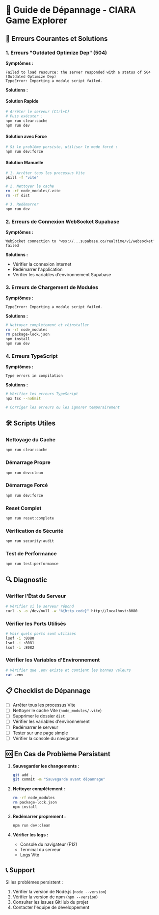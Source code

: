 # 🔧 Guide de Dépannage - CIARA Game Explorer

## 🚨 Erreurs Courantes et Solutions

### 1. Erreurs "Outdated Optimize Dep" (504)

**Symptômes :**
```
Failed to load resource: the server responded with a status of 504 (Outdated Optimize Dep)
TypeError: Importing a module script failed.
```

**Solutions :**

#### Solution Rapide
```bash
# Arrêter le serveur (Ctrl+C)
# Puis exécuter :
npm run clear:cache
npm run dev
```

#### Solution avec Force
```bash
# Si le problème persiste, utiliser le mode forcé :
npm run dev:force
```

#### Solution Manuelle
```bash
# 1. Arrêter tous les processus Vite
pkill -f "vite"

# 2. Nettoyer le cache
rm -rf node_modules/.vite
rm -rf dist

# 3. Redémarrer
npm run dev
```

### 2. Erreurs de Connexion WebSocket Supabase

**Symptômes :**
```
WebSocket connection to 'wss://...supabase.co/realtime/v1/websocket' failed
```

**Solutions :**
- Vérifier la connexion internet
- Redémarrer l'application
- Vérifier les variables d'environnement Supabase

### 3. Erreurs de Chargement de Modules

**Symptômes :**
```
TypeError: Importing a module script failed.
```

**Solutions :**
```bash
# Nettoyer complètement et réinstaller
rm -rf node_modules
rm package-lock.json
npm install
npm run dev
```

### 4. Erreurs TypeScript

**Symptômes :**
```
Type errors in compilation
```

**Solutions :**
```bash
# Vérifier les erreurs TypeScript
npx tsc --noEmit

# Corriger les erreurs ou les ignorer temporairement
```

## 🛠️ Scripts Utiles

### Nettoyage du Cache
```bash
npm run clear:cache
```

### Démarrage Propre
```bash
npm run dev:clean
```

### Démarrage Forcé
```bash
npm run dev:force
```

### Reset Complet
```bash
npm run reset:complete
```

### Vérification de Sécurité
```bash
npm run security:audit
```

### Test de Performance
```bash
npm run test:performance
```

## 🔍 Diagnostic

### Vérifier l'État du Serveur
```bash
# Vérifier si le serveur répond
curl -s -o /dev/null -w "%{http_code}" http://localhost:8080
```

### Vérifier les Ports Utilisés
```bash
# Voir quels ports sont utilisés
lsof -i :8080
lsof -i :8081
lsof -i :8082
```

### Vérifier les Variables d'Environnement
```bash
# Vérifier que .env existe et contient les bonnes valeurs
cat .env
```

## 📋 Checklist de Dépannage

- [ ] Arrêter tous les processus Vite
- [ ] Nettoyer le cache Vite (`node_modules/.vite`)
- [ ] Supprimer le dossier `dist`
- [ ] Vérifier les variables d'environnement
- [ ] Redémarrer le serveur
- [ ] Tester sur une page simple
- [ ] Vérifier la console du navigateur

## 🆘 En Cas de Problème Persistant

1. **Sauvegarder les changements :**
   ```bash
   git add .
   git commit -m "Sauvegarde avant dépannage"
   ```

2. **Nettoyer complètement :**
   ```bash
   rm -rf node_modules
   rm package-lock.json
   npm install
   ```

3. **Redémarrer proprement :**
   ```bash
   npm run dev:clean
   ```

4. **Vérifier les logs :**
   - Console du navigateur (F12)
   - Terminal du serveur
   - Logs Vite

## 📞 Support

Si les problèmes persistent :
1. Vérifier la version de Node.js (`node --version`)
2. Vérifier la version de npm (`npm --version`)
3. Consulter les issues GitHub du projet
4. Contacter l'équipe de développement 